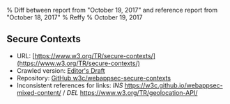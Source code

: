 % Diff between report from "October 19, 2017" and reference report from "October 18, 2017"
% Reffy
% October 19, 2017

## Secure Contexts

- URL: [https://www.w3.org/TR/secure-contexts/](https://www.w3.org/TR/secure-contexts/)
- Crawled version: [Editor's Draft](https://w3c.github.io/webappsec-secure-contexts/)
- Repository: [GitHub w3c/webappsec-secure-contexts](https://github.com/w3c/webappsec-secure-contexts)
- Inconsistent references for links: *INS* https://w3c.github.io/webappsec-mixed-content/ / *DEL* https://www.w3.org/TR/geolocation-API/



